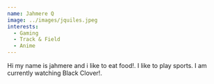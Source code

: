 ```yaml
---
name: Jahmere Q
image: ../images/jquiles.jpeg
interests: 
  - Gaming
  - Track & Field
  - Anime
---
```




Hi my name is jahmere and i like to eat food!. I like to play sports. I am currently watching Black Clover!.